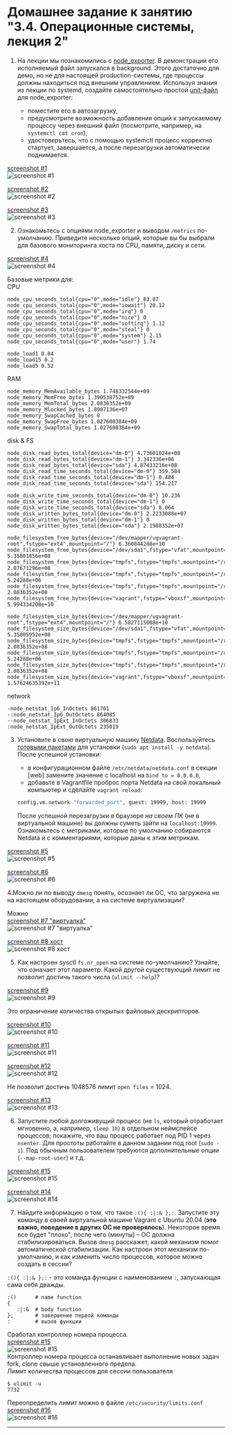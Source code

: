 # Домашнее задание к занятию "3.4. Операционные системы, лекция 2"

1. На лекции мы познакомились с [node_exporter](https://github.com/prometheus/node_exporter/releases). В демонстрации его исполняемый файл запускался в background. Этого достаточно для демо, но не для настоящей production-системы, где процессы должны находиться под внешним управлением. Используя знания из лекции по systemd, создайте самостоятельно простой [unit-файл](https://www.freedesktop.org/software/systemd/man/systemd.service.html) для node_exporter:

    * поместите его в автозагрузку,
    * предусмотрите возможность добавления опций к запускаемому процессу через внешний файл (посмотрите, например, на `systemctl cat cron`),
    * удостоверьтесь, что с помощью systemctl процесс корректно стартует, завершается, а после перезагрузки автоматически поднимается.

[screenshot #1](https://i.imgur.com/sbzD4Yw.png)  
![screenshot #1](https://i.imgur.com/sbzD4Yw.png)  

[screenshot #2](https://i.imgur.com/GKeDULI.png)  
![screenshot #2](https://i.imgur.com/GKeDULI.png)  

[screenshot #3](https://i.imgur.com/i9t83ox.png)  
![screenshot #3](https://i.imgur.com/i9t83ox.png)  

2. Ознакомьтесь с опциями node_exporter и выводом `/metrics` по-умолчанию. Приведите несколько опций, которые вы бы выбрали для базового мониторинга хоста по CPU, памяти, диску и сети.

[screenshot #4](https://i.imgur.com/gPc5VyX.png)  
![screenshot #4](https://i.imgur.com/gPc5VyX.png)  

Базовые метрики для:  
CPU  
```
node_cpu_seconds_total{cpu="0",mode="idle"} 83.87
node_cpu_seconds_total{cpu="0",mode="iowait"} 20.12
node_cpu_seconds_total{cpu="0",mode="irq"} 0
node_cpu_seconds_total{cpu="0",mode="nice"} 0
node_cpu_seconds_total{cpu="0",mode="softirq"} 1.12
node_cpu_seconds_total{cpu="0",mode="steal"} 0
node_cpu_seconds_total{cpu="0",mode="system"} 2.15
node_cpu_seconds_total{cpu="0",mode="user"} 1.74

node_load1 0.84
node_load15 0.2
node_load5 0.52
```

RAM  
```
node_memory_MemAvailable_bytes 1.748332544e+09
node_memory_MemFree_bytes 1.390538752e+09
node_memory_MemTotal_bytes 2.0836352e+09
node_memory_Mlocked_bytes 1.8907136e+07
node_memory_SwapCached_bytes 0
node_memory_SwapFree_bytes 1.027600384e+09
node_memory_SwapTotal_bytes 1.027600384e+09
```

disk & FS  
```
node_disk_read_bytes_total{device="dm-0"} 4.73601024e+08
node_disk_read_bytes_total{device="dm-1"} 3.342336e+06
node_disk_read_bytes_total{device="sda"} 4.87433216e+08
node_disk_read_time_seconds_total{device="dm-0"} 359.584
node_disk_read_time_seconds_total{device="dm-1"} 0.484
node_disk_read_time_seconds_total{device="sda"} 154.217

node_disk_write_time_seconds_total{device="dm-0"} 10.236
node_disk_write_time_seconds_total{device="dm-1"} 0
node_disk_write_time_seconds_total{device="sda"} 8.064
node_disk_written_bytes_total{device="dm-0"} 2.2233088e+07
node_disk_written_bytes_total{device="dm-1"} 0
node_disk_written_bytes_total{device="sda"} 2.1988352e+07

node_filesystem_free_bytes{device="/dev/mapper/vgvagrant-root",fstype="ext4",mountpoint="/"} 6.360844288e+10
node_filesystem_free_bytes{device="/dev/sda1",fstype="vfat",mountpoint="/boot/efi"} 5.35801856e+08
node_filesystem_free_bytes{device="tmpfs",fstype="tmpfs",mountpoint="/run"} 2.07671296e+08
node_filesystem_free_bytes{device="tmpfs",fstype="tmpfs",mountpoint="/run/lock"} 5.24288e+06
node_filesystem_free_bytes{device="tmpfs",fstype="tmpfs",mountpoint="/run/user/1000"} 2.0836352e+08
node_filesystem_free_bytes{device="vagrant",fstype="vboxsf",mountpoint="/vagrant"} 5.994334208e+10

node_filesystem_size_bytes{device="/dev/mapper/vgvagrant-root",fstype="ext4",mountpoint="/"} 6.5827115008e+10
node_filesystem_size_bytes{device="/dev/sda1",fstype="vfat",mountpoint="/boot/efi"} 5.35805952e+08
node_filesystem_size_bytes{device="tmpfs",fstype="tmpfs",mountpoint="/run"} 2.0836352e+08
node_filesystem_size_bytes{device="tmpfs",fstype="tmpfs",mountpoint="/run/lock"} 5.24288e+06
node_filesystem_size_bytes{device="tmpfs",fstype="tmpfs",mountpoint="/run/user/1000"} 2.0836352e+08
node_filesystem_size_bytes{device="vagrant",fstype="vboxsf",mountpoint="/vagrant"} 1.57624635392e+11
```

network    
```
-node_netstat_Ip6_InOctets 861701
-:node_netstat_Ip6_OutOctets 864085
--node_netstat_IpExt_InOctets 306833
:node_netstat_IpExt_OutOctets 235019
```

3. Установите в свою виртуальную машину [Netdata](https://github.com/netdata/netdata). Воспользуйтесь [готовыми пакетами](https://packagecloud.io/netdata/netdata/install) для установки (`sudo apt install -y netdata`). После успешной установки:
    * в конфигурационном файле `/etc/netdata/netdata.conf` в секции [web] замените значение с localhost на `bind to = 0.0.0.0`,
    * добавьте в Vagrantfile проброс порта Netdata на свой локальный компьютер и сделайте `vagrant reload`:

    ```bash
    config.vm.network "forwarded_port", guest: 19999, host: 19999
    ```

    После успешной перезагрузки в браузере *на своем ПК* (не в виртуальной машине) вы должны суметь зайти на `localhost:19999`. Ознакомьтесь с метриками, которые по умолчанию собираются Netdata и с комментариями, которые даны к этим метрикам.

[screenshot #5](https://i.imgur.com/ylWZdMs.png)  
![screenshot #5](https://i.imgur.com/ylWZdMs.png)  

[screenshot #6](https://i.imgur.com/n40Eo3L.png)  
![screenshot #6](https://i.imgur.com/n40Eo3L.png)  

4.Можно ли по выводу `dmesg` понять, осознает ли ОС, что загружена не на настоящем оборудовании, а на системе виртуализации?

Можно  
[screenshot #7 "виртуалка"](https://i.imgur.com/ff26rkp.png)  
![screenshot #7 "виртуалка"](https://i.imgur.com/ff26rkp.png)  

[screenshot #8 хост](https://i.imgur.com/07mRKXf.png)  
![screenshot #8 хост](https://i.imgur.com/07mRKXf.png)  

5. Как настроен sysctl `fs.nr_open` на системе по-умолчанию? Узнайте, что означает этот параметр. Какой другой существующий лимит не позволит достичь такого числа (`ulimit --help`)?

[screenshot #9](https://i.imgur.com/NtYCTIL.png)  
![screenshot #9](https://i.imgur.com/NtYCTIL.png)  

Это ограничение количества открытых файловых дескрипторов.  

[screenshot #10](https://i.imgur.com/xpS9ODd.png)  
![screenshot #10](https://i.imgur.com/xpS9ODd.png)  

[screenshot #11](https://i.imgur.com/w2ngvmQ.png)  
![screenshot #11](https://i.imgur.com/w2ngvmQ.png)  

[screenshot #12](https://i.imgur.com/IyIl5Wg.png)  
![screenshot #12](https://i.imgur.com/IyIl5Wg.png)  

Не позволит достичь 1048576 лимит `open files` = 1024.  

[screenshot #13](https://i.imgur.com/dNlWFAH.png)  
![screenshot #13](https://i.imgur.com/dNlWFAH.png)  

6. Запустите любой долгоживущий процесс (не `ls`, который отработает мгновенно, а, например, `sleep 1h`) в отдельном неймспейсе процессов; покажите, что ваш процесс работает под PID 1 через `nsenter`. Для простоты работайте в данном задании под root (`sudo -i`). Под обычным пользователем требуются дополнительные опции (`--map-root-user`) и т.д.

[screenshot #15](https://i.imgur.com/C6qRliC.png)  
![screenshot #15](https://i.imgur.com/C6qRliC.png)  

[screenshot #14](https://i.imgur.com/Oxljoov.png)  
![screenshot #14](https://i.imgur.com/Oxljoov.png)  

7. Найдите информацию о том, что такое `:(){ :|:& };:`. Запустите эту команду в своей виртуальной машине Vagrant с Ubuntu 20.04 (**это важно, поведение в других ОС не проверялось**). Некоторое время все будет "плохо", после чего (минуты) – ОС должна стабилизироваться. Вызов `dmesg` расскажет, какой механизм помог автоматической стабилизации. Как настроен этот механизм по-умолчанию, и как изменить число процессов, которое можно создать в сессии?

`:(){ :|:& };:` - это команда функции с наименованием `:`, запускающая сама себя дважды.  
```
:()      # name function 
{
   :|:&  # body function
};       # завершение первой команды
:        # вызов функции
```
Сработал контроллер номера процесса.  
[screenshot #15](https://i.imgur.com/52O3322.png)  
![screenshot #15](https://i.imgur.com/52O3322.png)  
Контроллер номера процесса останавливает выполнение новых задач fork, clone свыше установленного предела.    
Лимит количества процессов для сессии пользователя  
```
$ ulimit -u
7732
```
Переопределить лимит можно в файле `/etc/security/limits.conf`  
[screenshot #16](https://i.imgur.com/CORO3Fx.png)  
![screenshot #16](https://i.imgur.com/CORO3Fx.png) 

 ---
